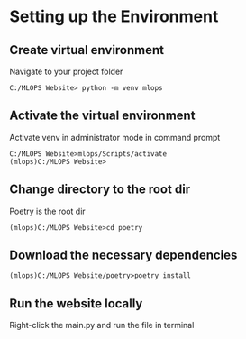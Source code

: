 # Setting up the Environment

## Create virtual environment
Navigate to your project folder
```console
C:/MLOPS Website> python -m venv mlops
```
## Activate the virtual environment
Activate venv in administrator mode in command prompt 
```console
C:/MLOPS Website>mlops/Scripts/activate
(mlops)C:/MLOPS Website>
```
## Change directory to the root dir
Poetry is the root dir
```console
(mlops)C:/MLOPS Website>cd poetry
```
## Download the necessary dependencies
```console
(mlops)C:/MLOPS Website/poetry>poetry install
```
## Run the website locally
Right-click the main.py and run the file in terminal
